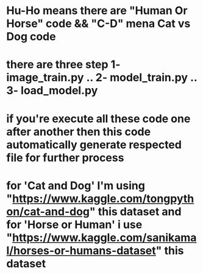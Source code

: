 # Hu-Ho means there are "Human Or Horse" code && "C-D" mena Cat vs Dog code
# there are three step 1- image_train.py .. 2- model_train.py .. 3- load_model.py
# if you're execute all these code one after another then this code automatically generate respected file for further process
# for 'Cat and Dog' I'm using "https://www.kaggle.com/tongpython/cat-and-dog" this dataset and for 'Horse or Human' i use "https://www.kaggle.com/sanikamal/horses-or-humans-dataset" this dataset

